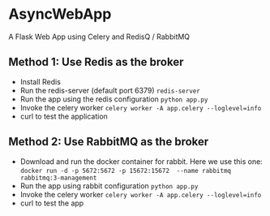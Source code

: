 # AsyncWebApp
A Flask Web App using Celery and RedisQ / RabbitMQ

## Method 1: Use Redis as the broker
* Install Redis
* Run the redis-server (default port 6379)
```redis-server```
* Run the app using the redis configuration
```python app.py```
* Invoke the celery worker
```celery worker -A app.celery --loglevel=info```
* curl to test the application

## Method 2: Use RabbitMQ as the broker
* Download and run the docker container for rabbit. Here we use this one:
  ```docker run -d -p 5672:5672 -p 15672:15672  --name rabbitmq rabbitmq:3-management```
* Run the app using rabbit configuration
```python app.py```
* Invoke the celery worker
```celery worker -A app.celery --loglevel=info```
* curl to test the app

